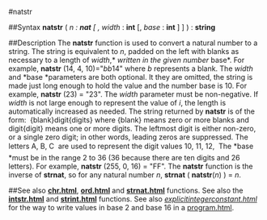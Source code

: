 
#natstr

##Syntax
**natstr** ( *n *: **nat** [* *,* width* : **int** [, *base* : **int** ] ] ) : **string**



##Description
The **natstr** function is used to convert a natural number to a string. The string is equivalent to *n*, padded on the left with blanks as necessary to a length of *width*,* *written in the given number* base*. For example, **natstr** (14, 4, 10)="*bb*14" where *b* represents a blank. The *width* and *base *parameters are both optional. It they are omitted, the string is made just long enough to hold the value and the number base is 10. For example, **natstr** (23) = "23".
The *width* parameter must be non-negative. If *width* is not large enough to represent the value of *i*, the length is automatically increased as needed.
The string returned by **natstr** is of the form:
 {blank}digit{digits}
where {blank} means zero or more blanks and digit{digit} means one or more digits. The leftmost digit is either non-zero, or a single zero digit; in other words, leading zeros are suppressed.
The letters A, B, C  are used to represent the digit values 10, 11, 12,  The *base *must be in the range 2 to 36 (36 because there are ten digits and 26 letters). For example, **natstr** (255, 0, 16) = "FF".
The **natstr** function is the inverse of **strnat**, so for any natural number *n*, **strnat** ( **natstr**(*n*) ) = *n*.



##See also
**[chr.html](chr)**, **[ord.html](ord)** and **[strnat.html](strnat)** functions. See also the **[intstr.html](intstr)** and **[strint.html](strint)** functions. See also *[explicitintegerconstant.html](explicitIntegerConstant)* for the way to write values in base 2 and base 16 in a [program.html](program).


